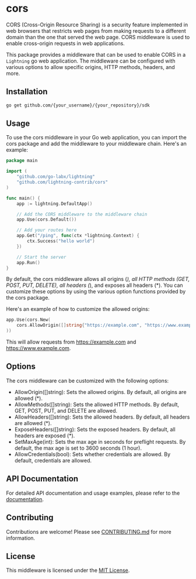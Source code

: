 # cors

CORS (Cross-Origin Resource Sharing) is a security feature implemented in web browsers that restricts web pages from making requests to a different domain than the one that served the web page. CORS middleware is used to enable cross-origin requests in web applications.

This package provides a middleware that can be used to enable CORS in a `Lightning` go web application. The middleware can be configured with various options to allow specific origins, HTTP methods, headers, and more.

## Installation

```bash
go get github.com/{your_username}/{your_repository}/sdk
```

## Usage

To use the cors middleware in your Go web application, you can import the cors package and add the middleware to your middleware chain. Here's an example:

```go
package main

import (
	"github.com/go-labx/lightning"
	"github.com/lightning-contrib/cors"
)

func main() {
	app := lightning.DefaultApp()

    // Add the CORS middleware to the middleware chain
	app.Use(cors.Default())

    // Add your routes here
	app.Get("/ping", func(ctx *lightning.Context) {
		ctx.Success("hello world")
	})

    // Start the server
	app.Run()
}
```

By default, the cors middleware allows all origins (*), all HTTP methods (GET, POST, PUT, DELETE), all headers (*), and exposes all headers (*). You can customize these options by using the various option functions provided by the cors package.

Here's an example of how to customize the allowed origins:

```go
app.Use(cors.New(
    cors.AllowOrigin([]string{"https://example.com", "https://www.example.com"}),
))
```

This will allow requests from https://example.com and https://www.example.com.

## Options

The cors middleware can be customized with the following options:

- AllowOrigin([]string): Sets the allowed origins. By default, all origins are allowed (*).
- AllowMethods([]string): Sets the allowed HTTP methods. By default, GET, POST, PUT, and DELETE are allowed.
- AllowHeaders([]string): Sets the allowed headers. By default, all headers are allowed (*).
- ExposeHeaders([]string): Sets the exposed headers. By default, all headers are exposed (*).
- SetMaxAge(int): Sets the max age in seconds for preflight requests. By default, the max age is set to 3600 seconds (1 hour).
- AllowCredentials(bool): Sets whether credentials are allowed. By default, credentials are allowed.



## API Documentation

For detailed API documentation and usage examples, please refer to the [documentation](https://pkg.go.dev/github.com/lightning-contrib/cors).

## Contributing

Contributions are welcome! Please see [CONTRIBUTING.md](https://github.com/lightning-contrib/cors/blob/main/CONTRIBUTING.md) for more information.

## License

This middleware is licensed under the [MIT License](https://github.com/lightning-contrib/cors/blob/main/LICENSE). 
